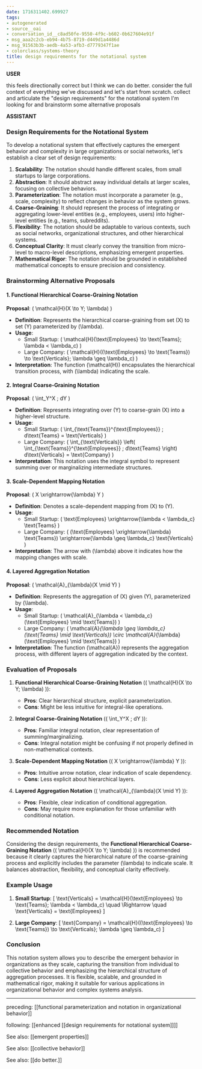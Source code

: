 ```yaml
---
date: 1716311402.699927
tags:
- autogenerated
- source__oai
- conversation_id__c8ad50fe-9550-4f9c-b602-0b627604e91f
- msg_aaa2c2cb-eb94-4b75-8719-d449d1a4486d
- msg_91563b3b-aedb-4a53-afb3-d7779347f1ae
- colorclass/systems-theory
title: design requirements for the notational system
---
```


**USER**

this feels directionally correct but I think we can do better. consider the full context of everything we've discussed and let's start from scratch. collect and articulate the "design requirements" for the notational system I'm looking for and brainstorm some alternative proposals


**ASSISTANT**

### Design Requirements for the Notational System

To develop a notational system that effectively captures the emergent behavior and complexity in large organizations or social networks, let's establish a clear set of design requirements:

1. **Scalability**: The notation should handle different scales, from small startups to large corporations.
2. **Abstraction**: It should abstract away individual details at larger scales, focusing on collective behaviors.
3. **Parameterization**: The notation must incorporate a parameter (e.g., scale, complexity) to reflect changes in behavior as the system grows.
4. **Coarse-Graining**: It should represent the process of integrating or aggregating lower-level entities (e.g., employees, users) into higher-level entities (e.g., teams, subreddits).
5. **Flexibility**: The notation should be adaptable to various contexts, such as social networks, organizational structures, and other hierarchical systems.
6. **Conceptual Clarity**: It must clearly convey the transition from micro-level to macro-level descriptions, emphasizing emergent properties.
7. **Mathematical Rigor**: The notation should be grounded in established mathematical concepts to ensure precision and consistency.

### Brainstorming Alternative Proposals

#### 1. Functional Hierarchical Coarse-Graining Notation

**Proposal**: \( \mathcal{H}(X \to Y; \lambda) \)

- **Definition**: Represents the hierarchical coarse-graining from set \(X\) to set \(Y\) parameterized by \(\lambda\).
- **Usage**:
  - Small Startup: \( \mathcal{H}(\text{Employees} \to \text{Teams}; \lambda < \lambda_c) \)
  - Large Company: \( \mathcal{H}((\text{Employees} \to \text{Teams}) \to \text{Verticals}; \lambda \geq \lambda_c) \)
- **Interpretation**: The function \(\mathcal{H}\) encapsulates the hierarchical transition process, with \(\lambda\) indicating the scale.

#### 2. Integral Coarse-Graining Notation

**Proposal**: \( \int_Y^X \; dY \)

- **Definition**: Represents integrating over \(Y\) to coarse-grain \(X\) into a higher-level structure.
- **Usage**:
  - Small Startup: \( \int_{\text{Teams}}^{\text{Employees}} \; d\text{Teams} = \text{Verticals} \)
  - Large Company: \( \int_{\text{Verticals}} \left( \int_{\text{Teams}}^{\text{Employees}} \; d\text{Teams} \right) d\text{Verticals} = \text{Company} \)
- **Interpretation**: This notation uses the integral symbol to represent summing over or marginalizing intermediate structures.

#### 3. Scale-Dependent Mapping Notation

**Proposal**: \( X \xrightarrow{\lambda} Y \)

- **Definition**: Denotes a scale-dependent mapping from \(X\) to \(Y\).
- **Usage**:
  - Small Startup: \( \text{Employees} \xrightarrow{\lambda < \lambda_c} \text{Teams} \)
  - Large Company: \( (\text{Employees} \xrightarrow{\lambda} \text{Teams}) \xrightarrow{\lambda \geq \lambda_c} \text{Verticals} \)
- **Interpretation**: The arrow with \(\lambda\) above it indicates how the mapping changes with scale.

#### 4. Layered Aggregation Notation

**Proposal**: \( \mathcal{A}_{\lambda}(X \mid Y) \)

- **Definition**: Represents the aggregation of \(X\) given \(Y\), parameterized by \(\lambda\).
- **Usage**:
  - Small Startup: \( \mathcal{A}_{\lambda < \lambda_c}(\text{Employees} \mid \text{Teams}) \)
  - Large Company: \( \mathcal{A}_{\lambda \geq \lambda_c}(\text{Teams} \mid \text{Verticals}) \circ \mathcal{A}_{\lambda}(\text{Employees} \mid \text{Teams}) \)
- **Interpretation**: The function \(\mathcal{A}\) represents the aggregation process, with different layers of aggregation indicated by the context.

### Evaluation of Proposals

1. **Functional Hierarchical Coarse-Graining Notation** (\( \mathcal{H}(X \to Y; \lambda) \)):
   - **Pros**: Clear hierarchical structure, explicit parameterization.
   - **Cons**: Might be less intuitive for integral-like operations.

2. **Integral Coarse-Graining Notation** (\( \int_Y^X \; dY \)):
   - **Pros**: Familiar integral notation, clear representation of summing/marginalizing.
   - **Cons**: Integral notation might be confusing if not properly defined in non-mathematical contexts.

3. **Scale-Dependent Mapping Notation** (\( X \xrightarrow{\lambda} Y \)):
   - **Pros**: Intuitive arrow notation, clear indication of scale dependency.
   - **Cons**: Less explicit about hierarchical layers.

4. **Layered Aggregation Notation** (\( \mathcal{A}_{\lambda}(X \mid Y) \)):
   - **Pros**: Flexible, clear indication of conditional aggregation.
   - **Cons**: May require more explanation for those unfamiliar with conditional notation.

### Recommended Notation

Considering the design requirements, the **Functional Hierarchical Coarse-Graining Notation** (\( \mathcal{H}(X \to Y; \lambda) \)) is recommended because it clearly captures the hierarchical nature of the coarse-graining process and explicitly includes the parameter \(\lambda\) to indicate scale. It balances abstraction, flexibility, and conceptual clarity effectively.

### Example Usage

1. **Small Startup**:
   \[
   \text{Verticals} = \mathcal{H}(\text{Employees} \to \text{Teams}; \lambda < \lambda_c) \quad \Rightarrow \quad \text{Verticals} = \text{Employees}
   \]

2. **Large Company**:
   \[
   \text{Company} = \mathcal{H}((\text{Employees} \to \text{Teams}) \to \text{Verticals}; \lambda \geq \lambda_c)
   \]

### Conclusion

This notation system allows you to describe the emergent behavior in organizations as they scale, capturing the transition from individual to collective behavior and emphasizing the hierarchical structure of aggregation processes. It is flexible, scalable, and grounded in mathematical rigor, making it suitable for various applications in organizational behavior and complex systems analysis.


---

preceding: [[functional parameterization and notation in organizational behavior]]  


following: [[enhanced [[design requirements for notational system]]]]

See also: [[emergent properties]]


See also: [[collective behavior]]


See also: [[do better.]]